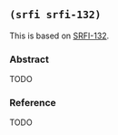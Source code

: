 ## `(srfi srfi-132)`

This is based on [SRFI-132](https://srfi.schemers.org/srfi-132/).

### Abstract

TODO

### Reference

TODO
